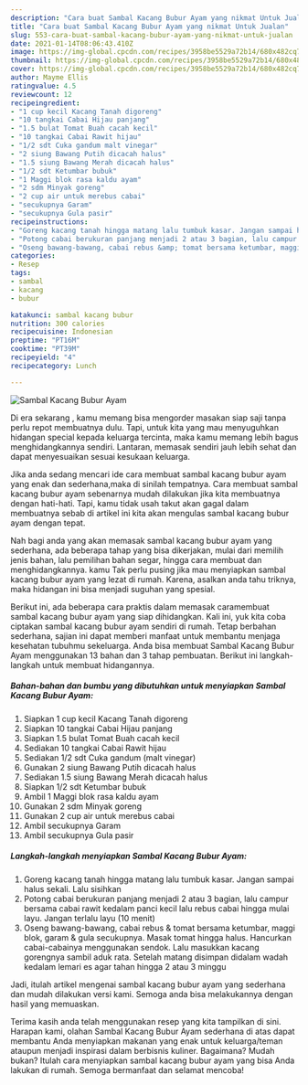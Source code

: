```yaml
---
description: "Cara buat Sambal Kacang Bubur Ayam yang nikmat Untuk Jualan"
title: "Cara buat Sambal Kacang Bubur Ayam yang nikmat Untuk Jualan"
slug: 553-cara-buat-sambal-kacang-bubur-ayam-yang-nikmat-untuk-jualan
date: 2021-01-14T08:06:43.410Z
image: https://img-global.cpcdn.com/recipes/3958be5529a72b14/680x482cq70/sambal-kacang-bubur-ayam-foto-resep-utama.jpg
thumbnail: https://img-global.cpcdn.com/recipes/3958be5529a72b14/680x482cq70/sambal-kacang-bubur-ayam-foto-resep-utama.jpg
cover: https://img-global.cpcdn.com/recipes/3958be5529a72b14/680x482cq70/sambal-kacang-bubur-ayam-foto-resep-utama.jpg
author: Mayme Ellis
ratingvalue: 4.5
reviewcount: 12
recipeingredient:
- "1 cup kecil Kacang Tanah digoreng"
- "10 tangkai Cabai Hijau panjang"
- "1.5 bulat Tomat Buah cacah kecil"
- "10 tangkai Cabai Rawit hijau"
- "1/2 sdt Cuka gandum malt vinegar"
- "2 siung Bawang Putih dicacah halus"
- "1.5 siung Bawang Merah dicacah halus"
- "1/2 sdt Ketumbar bubuk"
- "1 Maggi blok rasa kaldu ayam"
- "2 sdm Minyak goreng"
- "2 cup air untuk merebus cabai"
- "secukupnya Garam"
- "secukupnya Gula pasir"
recipeinstructions:
- "Goreng kacang tanah hingga matang lalu tumbuk kasar. Jangan sampai halus sekali. Lalu sisihkan"
- "Potong cabai berukuran panjang menjadi 2 atau 3 bagian, lalu campur bersama cabai rawit kedalam panci kecil lalu rebus cabai hingga mulai layu. Jangan terlalu layu (10 menit)"
- "Oseng bawang-bawang, cabai rebus &amp; tomat bersama ketumbar, maggi blok, garam &amp; gula secukupnya. Masak tomat hingga halus. Hancurkan cabai-cabainya menggunakan sendok. Lalu masukkan kacang gorengnya sambil aduk rata. Setelah matang disimpan didalam wadah kedalam lemari es agar tahan hingga 2 atau 3 minggu"
categories:
- Resep
tags:
- sambal
- kacang
- bubur

katakunci: sambal kacang bubur 
nutrition: 300 calories
recipecuisine: Indonesian
preptime: "PT16M"
cooktime: "PT39M"
recipeyield: "4"
recipecategory: Lunch

---
```



![Sambal Kacang Bubur Ayam](https://img-global.cpcdn.com/recipes/3958be5529a72b14/680x482cq70/sambal-kacang-bubur-ayam-foto-resep-utama.jpg)

Di era  sekarang , kamu memang bisa mengorder masakan siap saji tanpa perlu repot membuatnya dulu. Tapi, untuk kita yang mau menyuguhkan hidangan special kepada keluarga tercinta, maka kamu memang lebih bagus menghidangkannya sendiri. Lantaran, memasak sendiri jauh lebih sehat dan dapat menyesuaikan sesuai kesukaan keluarga.

Jika anda sedang mencari ide cara membuat sambal kacang bubur ayam yang enak dan sederhana,maka di sinilah tempatnya. Cara membuat sambal kacang bubur ayam  sebenarnya mudah dilakukan jika kita membuatnya dengan hati-hati. Tapi, kamu tidak usah takut akan gagal dalam membuatnya 
sebab di artikel ini kita akan mengulas sambal kacang bubur ayam dengan tepat.  



Nah bagi anda yang akan memasak sambal kacang bubur ayam yang sederhana, ada beberapa tahap yang bisa dikerjakan, mulai dari memilih jenis bahan, lalu pemilihan bahan segar, hingga cara membuat dan menghidangkannya. kamu Tak perlu pusing jika mau menyiapkan sambal kacang bubur ayam yang lezat di rumah. Karena, asalkan anda  tahu triknya, maka hidangan ini bisa menjadi suguhan yang spesial.

Berikut ini, ada beberapa cara praktis  dalam memasak caramembuat sambal kacang bubur ayam yang siap dihidangkan. Kali ini, yuk kita coba ciptakan sambal kacang bubur ayam sendiri di rumah. Tetap berbahan sederhana, sajian ini dapat memberi manfaat untuk membantu menjaga kesehatan tubuhmu sekeluarga. Anda bisa membuat Sambal Kacang Bubur Ayam menggunakan 13 bahan dan 3 tahap pembuatan. Berikut ini langkah-langkah untuk membuat hidangannya.

<!--inarticleads1-->

##### Bahan-bahan dan bumbu yang dibutuhkan untuk menyiapkan Sambal Kacang Bubur Ayam:

1. Siapkan 1 cup kecil Kacang Tanah digoreng
1. Siapkan 10 tangkai Cabai Hijau panjang
1. Siapkan 1.5 bulat Tomat Buah cacah kecil
1. Sediakan 10 tangkai Cabai Rawit hijau
1. Sediakan 1/2 sdt Cuka gandum (malt vinegar)
1. Gunakan 2 siung Bawang Putih dicacah halus
1. Sediakan 1.5 siung Bawang Merah dicacah halus
1. Siapkan 1/2 sdt Ketumbar bubuk
1. Ambil 1 Maggi blok rasa kaldu ayam
1. Gunakan 2 sdm Minyak goreng
1. Gunakan 2 cup air untuk merebus cabai
1. Ambil secukupnya Garam
1. Ambil secukupnya Gula pasir




<!--inarticleads2-->

##### Langkah-langkah menyiapkan Sambal Kacang Bubur Ayam:

1. Goreng kacang tanah hingga matang lalu tumbuk kasar. Jangan sampai halus sekali. Lalu sisihkan
1. Potong cabai berukuran panjang menjadi 2 atau 3 bagian, lalu campur bersama cabai rawit kedalam panci kecil lalu rebus cabai hingga mulai layu. Jangan terlalu layu (10 menit)
1. Oseng bawang-bawang, cabai rebus &amp; tomat bersama ketumbar, maggi blok, garam &amp; gula secukupnya. Masak tomat hingga halus. Hancurkan cabai-cabainya menggunakan sendok. Lalu masukkan kacang gorengnya sambil aduk rata. Setelah matang disimpan didalam wadah kedalam lemari es agar tahan hingga 2 atau 3 minggu




Jadi, itulah artikel mengenai  sambal kacang bubur ayam  yang sederhana dan mudah dilakukan versi kami. Semoga anda bisa melakukannya dengan hasil yang memuaskan. 

Terima kasih anda telah menggunakan resep yang kita tampilkan di sini. Harapan kami, olahan  Sambal Kacang Bubur Ayam sederhana di atas dapat membantu Anda menyiapkan makanan yang enak untuk keluarga/teman ataupun menjadi inspirasi dalam berbisnis kuliner. Bagaimana? Mudah bukan? Itulah cara menyiapkan sambal kacang bubur ayam yang bisa Anda lakukan di rumah. Semoga bermanfaat dan selamat mencoba!

